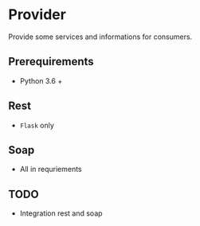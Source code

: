 # Provider

Provide some services and informations for consumers.

## Prerequirements

- Python 3.6 +

## Rest

- `Flask` only

## Soap

- All in requriements

## TODO

- Integration rest and soap
